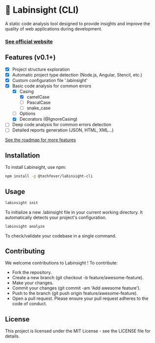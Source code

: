 # 🧪 Labinsight (CLI)

A static code analysis tool designed to provide insights and improve the quality of web applications during development.

### [See official website](https://lab-insight.web.app)

## Features (v0.1+)

- [x] Project structure exploration
- [x] Automatic project type detection (Node.js, Angular, Stencil, etc.)
- [x] Custom configuration file '.labinsight'
- [x] Basic code analysis for common errors
  - [x] Casing
    - [x] camelCase
    - [ ] PascalCase
    - [ ] snake_case
  - [ ] Options
  - [x] Decorators (@IgnoreCasing)
- [ ] Deep code analysis for common errors detection
- [ ] Detailed reports generation (JSON, HTML, XML...)

[See the roadmap for more features](https://github.com/techfever-soft/labinsight-cli/blob/main/ROADMAP.md)

## Installation

To install Labinsight, use npm:

```bash
npm install -g @techfever/labinsight-cli
```

## Usage
```bash
labinsight init
```
To initialize a new .labinsight file in your current working directory. 
It automatically detects your project's configuration.

```bash
labinsight analyze
```
To check/validate your codebase in a single command.


## Contributing
We welcome contributions to Labinsight ! To contribute:

- Fork the repository.
- Create a new branch (git checkout -b feature/awesome-feature).
- Make your changes.
- Commit your changes (git commit -am 'Add awesome feature').
- Push to the branch (git push origin feature/awesome-feature).
- Open a pull request.
  Please ensure your pull request adheres to the code of conduct.

## License
This project is licensed under the MIT License - see the LICENSE file for details.